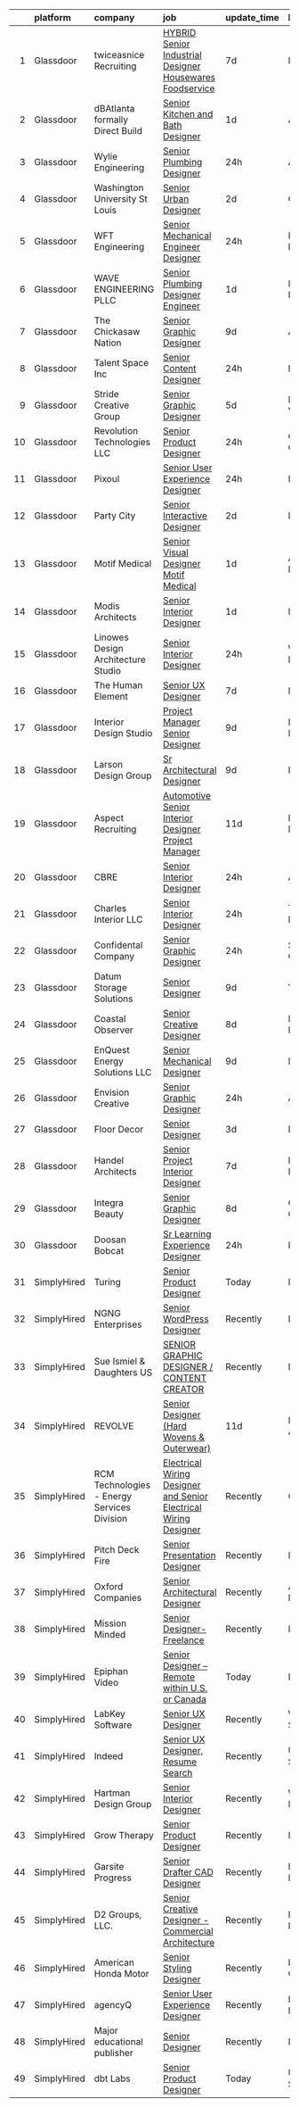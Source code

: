 

|    | platform    | company                                     | job                                                                                                                                                                                                                                                                                                                                                                                                                                                                                                                                                                                                                                                                                                                                                                                                                                                                                                                                                                         | update_time   | location             |
|---:|:------------|:--------------------------------------------|:----------------------------------------------------------------------------------------------------------------------------------------------------------------------------------------------------------------------------------------------------------------------------------------------------------------------------------------------------------------------------------------------------------------------------------------------------------------------------------------------------------------------------------------------------------------------------------------------------------------------------------------------------------------------------------------------------------------------------------------------------------------------------------------------------------------------------------------------------------------------------------------------------------------------------------------------------------------------------|:--------------|:---------------------|
|  1 | Glassdoor   | twiceasnice Recruiting                      | [ HYBRID  Senior Industrial Designer  Housewares  Foodservice ](https://www.glassdoor.com/partner/jobListing.htm?pos=115&ao=1110586&s=58&guid=000001812d7f3de288ecf0f85b313a49&src=GD_JOB_AD&t=SR&vt=w&ea=1&cs=1_bc89248e&cb=1654325722958&jobListingId=1007899064183&cpc=0C1A14C72F2C651E&jrtk=3-0-1g4mnufg4mfre801-1g4mnufghjort800-d1f503de2f2d12e5--6NYlbfkN0AIiLXtwtv0BDns9BiY4ItblantFozdL6jLmLxNvS8mvjuxisTwqC5eks88wx9aAbmYdlu1cu68FlKC-5xiW02EQca3jCkUAHKOpKdhoPn7HuIn5MjlU57k4MKLXkqlYBlTaCFrcEd8bJcmrPc_r6tYra1ImqnO3Ym15e1iCX6Mu_c_dEk2SVpothyiOUDc4WKYURzuC5OwdTuh0DaE4a7OYTtJpGMYly3fmyUqE0jp9Vm37PLqHx5N1jyUKrGwKRJ2PpVHseqwIZFBgKtrE5eOmz05-D39c64-Ihi5XxNzzesBIR5XJWHqJM41gpSO9qhVTNZNfLUV-QjIR5-bqpzFunRBddkHISQe7p-7qVH5qGIBGyYpqPBYyPICHaG_P6lW4EHRx2F82RMaFO-fBaw4OsJ4sKKvSlXWIY3XxGvhDrQ8eD_wntoMpl1u7TBItoeQGJBM6YTe633P1dSkhGcekin-d3DYrWWPgCiojXqjHuP8AjFcPXvcwKh3vWqYVsk_Wopqj0XCU7X2fP8X2UrYaVKtic6eRUXMo1lNDRhL3Ca-1sQ7FKSVyMUVLNUuME4%3D)      | 7d            | Houston, TX          |
|  2 | Glassdoor   | dBAtlanta  formally Direct Build            | [Senior Kitchen and Bath Designer](https://www.glassdoor.com/partner/jobListing.htm?pos=108&ao=1110586&s=58&guid=000001812d7f3de288ecf0f85b313a49&src=GD_JOB_AD&t=SR&vt=w&ea=1&cs=1_057a4dd1&cb=1654325722957&jobListingId=1007913849074&cpc=CFFDB0A28548AA97&jrtk=3-0-1g4mnufg4mfre801-1g4mnufghjort800-d439cdb71a18d08a--6NYlbfkN0DsBOlmEAMqZtav1V1WKZO3RUElpafjggtWvxyDQ3xFSh1wBRGmW-tFnAIj47SO7j-gSBGc4udVZp8ZmknICMpNbydQe_bs8BoepZHcVtphMgI2p5Qe_VWKLGsRl0P3pisv5ScoehK_qNvujJzhF8nHf8WF7KbvaBaEvf_wbYLeskei4zc1n40mxpul6WvYiM8JXFTKWwUv5svj5Fs7K2ILx8EfkSLEzz2Wa_5fUKBct-lTJ4Rhyz6cERgcNyHv0SKG3GZlMQwutAPKnrkqJjK-9DDd-SQq9_qLhW7JyYtvPmipFYkWuqbG1rTDwZ0QPzJOHCBLB3EFXCD8pXzt5jPu0GtUqlI6apWUE_onulMj6io9RdasILMy9nG9awQQo3KwI85EaYvVOpYw1lSo3ep7miU-pKm--9Q7m4oPogd0NXbe86X_xODPNZGMdwv19UoP_vkB8NsJEYOBDg6XgNMYXT0apyi02HBXFeU-Ve_OvceSQjhAnSFmcT-Kb7dYMosABPxkgDoqnA%3D%3D)                                                                                     | 1d            | Atlanta, GA          |
|  3 | Glassdoor   | Wylie Engineering                           | [Senior Plumbing Designer](https://www.glassdoor.com/partner/jobListing.htm?pos=114&ao=1110586&s=58&guid=000001812d7f3de288ecf0f85b313a49&src=GD_JOB_AD&t=SR&vt=w&ea=1&cs=1_7f9a2486&cb=1654325722958&jobListingId=1007916300934&cpc=C466624457DD16FC&jrtk=3-0-1g4mnufg4mfre801-1g4mnufghjort800-dbf6a2f6472e74b8--6NYlbfkN0Ak4zsPOC0MdLgWzu-w2kzqp_w219t5htrlrIRH4WT4JWDs9e4b0F0kQF3N9LShcSuoynX_qra2eBEGVWw1tBCyIEHWt4Rm2jYcyJlla0EDwW6HtJZaF9hKQ_LuNZAxkZYCMO9jwrdX2LxZX3ScuWqCwWIIqzeeZMByn9BvUh7bV5gQwfex0wYSeooWEjoa_EQDPug50IRBhifwSqWPwkKMiizGBT6b5jzmC-PdHoc0_T7YECmEQak-uBQPVaEwKy7Q6LxUIvjkosSxzHt8_gMhbdYlfWpXQqCa44jrHsLE6Cx7DiArrLtIeUYoMlUKualmwORAvNTfQoa1k5J6-APwWF_0M7zrkOzuyRRfqOG9tobhNjFfmZwpY8Lx2ZiN6g8PlOEtjLDxEWERtZjlgvj5cPd1Js1lBX2k91s-u6BSDDjPRoeNU6zQEKAEYUswo0NWrkmcSD8e7Oro_e5EpteNQ1lhgXEBqhztYP681oRd5M1hnPewS1DGWEc-rqihnEc%3D)                                                                                                           | 24h           | Austin, TX           |
|  4 | Glassdoor   | Washington University St  Louis             | [Senior Urban Designer](https://www.glassdoor.com/partner/jobListing.htm?pos=101&ao=1110586&s=58&guid=000001812d7f3de288ecf0f85b313a49&src=GD_JOB_AD&t=SR&vt=w&cs=1_f613a643&cb=1654325722955&jobListingId=1007909630250&cpc=ECE8D478CEA08183&jrtk=3-0-1g4mnufg4mfre801-1g4mnufghjort800-5709fb498e963fe0--6NYlbfkN0AY-v10n6tVcAMywMEH-_jupUI7Ik5-hW9vlIoiH0oHKRYNP-PlB3wTtITuPqgQrBqA_gVz2CURUewGNQjGFxMm82AvUgXe3_khkjs-sDGHFNuAyFxey3P1BNvgeqdW9GVScbjzBid38iWJR41YXf1FZMUQnJPf0e-HY8z3aYB6c3yDefKaLvFTgYz6CoKuYUPHicyffXcVi43XCPxE8qUBhmMM8u6H-UzM1qEKtos0A8lPJ4oTluIdHYV5Q-l3su84ylCfebzY9flcWHCfizasDmTk8sQ94iNyGNzGRsp8bg8Tc7cELBjiXe7_ckusXe0anPABIVsW5Odr4gEpvaVMOsEfveIRTLAq9JQQ9SoT8Ibo0Qaq_eYCUkK2h5A-dFn1N82_HbxjdBFfPpYW09gXvme1T36LHgLZcwrNMdPQgJXmEreWR_fpDtbfCgJjmao9ywL7do-XGCMbYcGK72UogiCNcs3H2s4OAaH1Rs5TdY8BNmR5nHGIexBMz07ltXWJXfT--2UW95P8xKqzGCTCepL2EUyOWEqkN50Vm_nyBxqzSwmrLco4FBD2MnQURaGnoLh28UNe8OZ_l2CGbRGv1ThIuXKZWpFusTDjCR2J8tDsTtbhVgI8) | 2d            | Clayton, MO          |
|  5 | Glassdoor   | WFT Engineering                             | [Senior Mechanical Engineer Designer](https://www.glassdoor.com/partner/jobListing.htm?pos=107&ao=1110586&s=58&guid=000001812d7f3de288ecf0f85b313a49&src=GD_JOB_AD&t=SR&vt=w&ea=1&cs=1_842cc277&cb=1654325722957&jobListingId=1007916165267&cpc=DE767B9BB8D1421E&jrtk=3-0-1g4mnufg4mfre801-1g4mnufghjort800-24d1d8e19ae3c2a4--6NYlbfkN0AOxInTq7yXcGYDSbr5n9sSLZgL8-K62nrw6044ag9G64jF24yBKknuIicdxsAw01Sr3ngTrgQSvVlrnBFQiz8A7J4dvFOwdcBdtCHvXkLnGoqpM1tANyIhOOZ8nbOx31d_G8XdJQ8HZM0blGTxTs7AAU15ZoUErq5F2skwpdcMWssTYgAXHDXL-LTOnIrGHWcDzH3Q6ZunvhH2zs07gze8BEH_pK9s2-ohp1GM9T8hXjTql6iHHvsF5wOC-wCC_QWFLL74AjAu1XD9jprPAUljkxCyycgTpaOHglIH1OLxtdtJKEF3NaoJsloGL-mIWU68lgFf2HHDdFT1LPKAxM5apB0oREMNWMf2jTrT1jjeqymqioVBEV17Z60WCNfiwX_yjxNRryUOXDYrG5K0MnJaMotGvLO4RzlPsaVlRoV0fPCsFwu6A12dEddviHPsOYEY70bXLqkAPHKwM9KjFskzA0ukBskXyyj-_wxlXMeyiz6w9dq9H8EH6okVqkg-NyD3yxi_NBxAgA%3D%3D)                                                                                  | 24h           | Baltimore, MD        |
|  6 | Glassdoor   | WAVE ENGINEERING  PLLC                      | [Senior Plumbing Designer Engineer](https://www.glassdoor.com/partner/jobListing.htm?pos=110&ao=1110586&s=58&guid=000001812d7f3de288ecf0f85b313a49&src=GD_JOB_AD&t=SR&vt=w&ea=1&cs=1_4c1c3138&cb=1654325722958&jobListingId=1007913341879&cpc=97D66DAC90C2B3D1&jrtk=3-0-1g4mnufg4mfre801-1g4mnufghjort800-bf77b2aaa4a0765f--6NYlbfkN0BQzH5qHxuE55Yafk6afDzpeXR75lg6zrmzEwofSJmFWEQh74gNI0-N1t6jaT3gTq2dpBT4RE24MJHCfSA7kRnjfzTz6DN7zQW-rSMtFtvEaWXOJBssd6dd17KDNXPnVTNk4MB-LnTUt2D8JH7TGgGnZ2U2qFs59WmObvkZGFKzO3WVTn1ec69tGNY-hwuWjOiyOQJ1z1qT3tF5r8_r6z_6BJ4M-7oYIjwC1b_sdi2QZvAIS6kcWORnx2KnZ_brfzASGGYkMYuBja5mvCwgaAMTP63ADfW8R592C1FCDtxfeCijU_lmhgN0ANiB0AeJ__zGgS5TUlovLk4IqSzwoxwlDQMU7n047RfnBoTg0zneElS8_yyUi8SmbwxAaXTDoHEbhYX6wewg291zeBf4TmjQEcpBhKoa4s33QPIqWEiVNqeenk4WgsnVni_TZvb1bFQG_Pr0-PbFHwO6H8kBl-jzFlUSEcsEW6FwlQyIdVN484AYLM61c_dEgO0-n91xFYrEL3F3V3KtgA%3D%3D)                                                                                    | 1d            | Huntersville, NC     |
|  7 | Glassdoor   | The Chickasaw Nation                        | [Senior Graphic Designer](https://www.glassdoor.com/partner/jobListing.htm?pos=102&ao=1110586&s=58&guid=000001812d7f3de288ecf0f85b313a49&src=GD_JOB_AD&t=SR&vt=w&ea=1&cs=1_173e8d36&cb=1654325722956&jobListingId=1007892246882&cpc=B671FC37434DEF1D&jrtk=3-0-1g4mnufg4mfre801-1g4mnufghjort800-3080755f99afbcf1--6NYlbfkN0CXxcpluWW3w69ZLoW3G1S01C7LBNccemlloFa6S-bz9CPHhhKRgONaGf3Gr0arDDSr4udhvJjujlfYCx5zxNmsxYnoGA49OJ0TbJWwtnERhlzz8oHsjATnjFTJsYJ1gqmP-lJ2lzG9mcOcoCSdyEc4Vt4y_ophW3bvTOKmSqr5kfMlBHpG5jhYMNV2l4QKFzzsuy0eq6EXoLLi93ZKI-jO97oHUG4aYXrM07RKW_9Dtuc6HwyYDogBhWdWd_6BIJsT0QsWeIGqX-a878QETgXgbIkkKPcbB1mbnoh8zvvFIJCiASkF8GWrmfUOTOsfzgJbwgWE-R3GOU8w8fjRl8bH4u5O9Ol0Aol31TTikM4QM7pr5kQ0ddjPEUvZIW922lwx-gWzFAJgwvtcWeKGW2A0dY9yBHaA5K2_vc9xQM72_k1NUIPzLgX_JTvoTsp3wpydckVGqu8eHKCyJt_snwiqTq1W7AFJzk0LQUnurFcYjnrYhNWNkWxvT5e8pBxoxcziidQFjwzKU4nze5hP946v)                                                                                          | 9d            | Ada, OK              |
|  8 | Glassdoor   | Talent Space  Inc                           | [Senior Content Designer](https://www.glassdoor.com/partner/jobListing.htm?pos=118&ao=1110586&s=58&guid=000001812d7f3de288ecf0f85b313a49&src=GD_JOB_AD&t=SR&vt=w&ea=1&cs=1_08a93283&cb=1654325722959&jobListingId=1007916612191&cpc=5C70DC7FEE0D01B1&jrtk=3-0-1g4mnufg4mfre801-1g4mnufghjort800-0bbe9112975bc964--6NYlbfkN0BOEstObOQD_ogjKDbW5-Rezlx5r_kqSXxr2dm5zbHa8jE5s8GAIyVi_x5P795qjOpL-UL20W9ZYGYkbldZiniUyhc5WrHCFYJ2c90Ky9OJViA036bbg_JjA4JrRre4mVLe1eRJqdYRIiEEfWjwSfqf3LD2_-vXc2ibyLROP5puRW3TmmKbxcciv0NLBt0Y4Ib7ssoEyNgdCGoFSmIR3ZqlJLgUVyG7H8_nR14RSiLz-bt1IrZendZzVLZ4GE3fErOcukAPcK8BzayL9JVfbXLF4EOScEzbu3EYOegqZKJEPEIbskzMCOc9A0Gq1GhEPKn5Jl16LUXu06Ml4cLABXvbyAJq3Q-D2JqrhFkV4frBThv4AzMRX-Mpdhl4ahdE6zW_CzJFrH3NB1IbxR3J7Yjrt8Hrw_RQ_r4slr_YwFfUOWEe_vysS2YCjvuj4mSj7Lgi9u0D_wz3wXWFHlze0nJnaJwd8erEp4BJHKPC6xZRc_U1RIbrrkGuu79n4nWjVRB2xSqnBrt_yA%3D%3D)                                                                                              | 24h           | Remote               |
|  9 | Glassdoor   | Stride Creative Group                       | [Senior Graphic Designer](https://www.glassdoor.com/partner/jobListing.htm?pos=109&ao=1110586&s=58&guid=000001812d7f3de288ecf0f85b313a49&src=GD_JOB_AD&t=SR&vt=w&ea=1&cs=1_03398ed1&cb=1654325722957&jobListingId=1007900844411&cpc=D1CBE86395A4E5A8&jrtk=3-0-1g4mnufg4mfre801-1g4mnufghjort800-8647572f74883216--6NYlbfkN0Cp_WSJKd_Pz82imZmURPbhd3kYBsiZi4lpMLOH6vOlLErgHEpgfNVHQec8l15cTZIapcY_hwIUZ9BAzEw1tzVC7VhOYXIT9QSRzpxX6ECy7SdFCgDWQ0K4EoFbG6uoMmW0VNlU1wT-IwXKYeYthiWvzxGmfqxTG07jVnF3tzgCTkn4Yauer36usXseUhl0Y5bZLdkkDWLK897CLyd5yI-02DYkOBgcbcnbgaxEt9JoNcEAB_OrCXK55NEIgjWY7Yhjp20DN5VDl6kjWs9e8Qsyqq0cmP1SJ8sJemzj3EIDMGKrfl2jqCLcO0K-9U6Ba1Vb6X-w60p05TwK-DBNeL7er-qwHSSRqy9LBJ-ukYOWNS1fhyj1EZtJGMzaPEJAo0AR0ClzSo3CSSe2XFypD-XzPw7ezDc06dgh4B00iynoUooqcONoVC7B_2YMb4muMiqQA2gL1rfcAINHyHnB4eXqTWAU6YJDnVgiCGaJz4vJWXqtgx40fDqbQbDnUHg-8XDU-1wC_6UMyQ%3D%3D)                                                                                              | 5d            | Burlington, VT       |
| 10 | Glassdoor   | Revolution Technologies  LLC                | [Senior Product Designer](https://www.glassdoor.com/partner/jobListing.htm?pos=112&ao=1110586&s=58&guid=000001812d7f3de288ecf0f85b313a49&src=GD_JOB_AD&t=SR&vt=w&ea=1&cs=1_b4ad8cfa&cb=1654325722958&jobListingId=1007916855309&cpc=459542F86C2FA7A2&jrtk=3-0-1g4mnufg4mfre801-1g4mnufghjort800-72efd09c0008c18c--6NYlbfkN0C9s4D34T-t5Q_QrI0J88zVoRG4vEg0yQeuXb71JYkH4Wi81vjmB7CK7C8HvaZeBGTDu6UNFy2_QVU9aAWOiG1ByOU9y_dHZdgiKSkwE0JXzWraowoiil25AdSXtLEY5tv-d9wMOyUtWSVoyWZKzAmzVdYYFf_-mFMlj0jsS29s8B5Mkl3d6uirxmM57xksOI9ta1trADARXl7FovC01pI9eCLJgWQpQYYzfGHtseLesgcrtYb-Yyt4315ii31ZYY1shj6Aj1SePQSR3lJkTOHlpTEYeCrWIdd8Aq71ubL8YqVqGkfKkdhp5C7YciIgbBkwqBqOMsohOyt3RRe8w37y2I4R2lroDEZIWNaE2zkj-GXAs1qJxCLt3k4N-DpwLxm3ZFtZ1TCnrxrZnOwhcNSzOoa65-5mS5JxRfzE9D-k-jAB-Piz8rdX2CiuG2HRx8t4_2j9CLZdJuinco7S9IX1qZ3xdXgW3wrfsuII0_rq9zDMwxC9NZxbqPu2j2MYkAKIRrb4zXzEzA%3D%3D)                                                                                              | 24h           | Creve Coeur, MO      |
| 11 | Glassdoor   | Pixoul                                      | [Senior User Experience Designer](https://www.glassdoor.com/partner/jobListing.htm?pos=122&ao=1110586&s=58&guid=000001812d7f3de288ecf0f85b313a49&src=GD_JOB_AD&t=SR&vt=w&ea=1&cs=1_ece9a232&cb=1654325722959&jobListingId=1007916613858&cpc=F583A5AE0DDDFE3A&jrtk=3-0-1g4mnufg4mfre801-1g4mnufghjort800-f9e6c36db6c18fa4--6NYlbfkN0DkuNNc9jtp8Paa5ic1vcdzrE97PDvQxS5P2e8AiHduyeY-Bjef1quw5x-u8TrJADSRTlrF43X3tRGUfZfixxZuJhbH6sy5XJaB0RzJNGjXdYkwgYrOm-PDYratyS3Sts2nghLR9CbAIZFNsABtIh3vBJP-0pq_XNCcvg4USCQyXbQvD7kflEeGYOFkS1uZmAEcw7kZd5q21TblRi8QhqhY3z7P7KzSI8CFONW_fOUv7hdcm1B5wRjny5bKQQTU65f5Bn5KAwZWz4wP-TXQ9dFFdHxEZKZLGD6ZRCNuuaUYFRUfLij1s01HJp_TApGe_7IQbyMt0-M0x0k7nT5fFujhzM0VuH_yMoAoV1j2lxwuCe6txzwAEXNM9EAUKgUEA-im-MKOiBhHBlpUtUxvCgOgS0HGNeXu_I1qAlNxFqlVrUdSMW44Jrg6DB2TaWIgh47tuLcgClD_O6mOug2hOjF5weT9pb5FP2YUsXAWw9_Bk6A6K9BBSpghLvuSqWDGSQnXEOlljljU4A%3D%3D)                                                                                      | 24h           | Remote               |
| 12 | Glassdoor   | Party City                                  | [Senior Interactive Designer](https://www.glassdoor.com/partner/jobListing.htm?pos=125&ao=1110586&s=58&guid=000001812d7f3de288ecf0f85b313a49&src=GD_JOB_AD&t=SR&vt=w&ea=1&cs=1_63cf1fe0&cb=1654325722960&jobListingId=1007909529271&cpc=217C45A42544DB93&jrtk=3-0-1g4mnufg4mfre801-1g4mnufghjort800-8769dfc360d25208--6NYlbfkN0ALyhAUN4-rMnQis_n0DgkUvmAya-wWUdlU29uRgGT9KIzKCXIeS5itAw0GIAujaTy37iTorclyPI3vPqg1iZ9IXdL5ELBGGCW2AVh8eBw2QmaRPyAXe8ZiSbFo-Gs4IXN-8xSQhkPzltXA4JI3kcRoOU8Zbra8vcPgPYSRCbcID6KdafD0JdlSP0szyyZkvaSXTFj66meCjyKIoVbwN5oj7MsSYasODe4iM41l7tj8_IzmtzbxhoI_lbMtaMV4TRs2FEmHfojkgq_DTaPhsE-Mj1UwdNQZ4Y-2CLoaBQ74WmGA9s3BT0bfE037LoioE_u5b5eDpCSJaq89ee0fnD2OoEO9G-cGsmGqYXVkIv_Hl3kqgdEOviNmc5QrHerhokc9WwGyUb84dBPMQ9FQUjT2-VhggbsOab4w5XWPX9F0yyri5gk_K7x0jAYdzDMBoHtGQ9C_WVJ9iW69TBtFhkOJTV1wW4idL1EolAgvliRYtcouTpkN1G_ZiV-ArtPdDoF7uT69Ie9qnQ%3D%3D)                                                                                          | 2d            | Remote               |
| 13 | Glassdoor   | Motif Medical                               | [Senior Visual Designer   Motif Medical](https://www.glassdoor.com/partner/jobListing.htm?pos=130&ao=1110586&s=58&guid=000001812d7f3de288ecf0f85b313a49&src=GD_JOB_AD&t=SR&vt=w&ea=1&cs=1_c955f004&cb=1654325722960&jobListingId=1007913880227&cpc=8AC01DCC8FF2DC38&jrtk=3-0-1g4mnufg4mfre801-1g4mnufghjort800-59144bfb42a1ffd4--6NYlbfkN0BZhyM__g-MJpR_k2NRwi4kLvT2eM2Ld3-Ltk3-h7qf5HdkFETVgTrfvWgcggUxq8DCFHAm5tBn5Dxcl6e3t7y3Qtqg_6tH6umGNA_J0BTz911dRN7Tpc-cenVnASCl2Q5R59ek0UCie1dTPy9KYmbtZa_hQFIy8wfu_dOXnAK-Pa_zZsrfVzvKY57K-xpwhwY_GwT3z3dD88joFd2zT-bbAm3bT1FecxA5gLIVURylH5rO4Ruj18ZDMkCwPLt71gVKIS7u_6-jJ-XRjrDEHS3DFuaQqAWscosGYp7uIUFG5c8IM_v90Tpwv1LJTKTKLreyyo4ks7RYWLmpr90I6q4c6e2P-QBq75Ir0uz3V329WQlJZzfDURKg5andQH9RJuh5NNx9v9Vru3XyGnNemoaDgt2aGsAXY43dYzFAkxp8lLvGpsUGXaL74qoJFQFbnvWOIqNS88o0Y2tv9JxcELUjg8aZmuq-osakd4iVfAH6RlYd9mLVVq9EDSOYvmk-qTc0a6VDZvjvlU7WpufgyOQmzrRKU_Hkeno%3D)                                                             | 1d            | Asheville, NC        |
| 14 | Glassdoor   | Modis Architects                            | [Senior Interior Designer](https://www.glassdoor.com/partner/jobListing.htm?pos=129&ao=1110586&s=58&guid=000001812d7f3de288ecf0f85b313a49&src=GD_JOB_AD&t=SR&vt=w&ea=1&cs=1_518b9dc4&cb=1654325722960&jobListingId=1007914411090&cpc=F2E91DB1AE7076E1&jrtk=3-0-1g4mnufg4mfre801-1g4mnufghjort800-0c4fb460432fd2e3--6NYlbfkN0AyDUC3NrDQ8Kz_P_otOO6MXUGaOBvSb_oz0EYQJrfeAxplZRY-A1reJ2uWBBJspz99hiLe7B0DwEjPSkej9z2gQe_TU_6saduDLkjPHQN_42bMLZF9BnEjcwSFdFcRgzQEcm8nAhv0u5J-y40blJI5zc2hZ6wPWZFultQHoESmByk7hYe75OhKX1BfuDgUZI4fPWRqkS6_4bPO5Nn44Vcl1ymZjOTlKESuZwlOQtTkKMFnpZeJJ6XTK4F0Rtw0aAnGFko5Ge7bptlXlGKxe-DmPSHgObq2xgXVKI3Ggy20qqtLZ_ONi5xx1STHzjRbyz3ONcH6LA3sRypU4bnmZsdcCuOnJhCRPlSBPQuiULt_kBcgsvhq0SC5FgaUmQt7i0HD4vgy57J-3o8qfEp-hgHmpCDHlKbjOC1I3Aypz-6BaltFxF6GX2NGxqhYOhzfv_x-Kmp9dvhynA1OV3a2q26L8aECLh2NeuiOnpQaVFRA_TP4YaJF--hlfUlREneKZeqa81Q0NEz4ew%3D%3D)                                                                                             | 1d            | Miami, FL            |
| 15 | Glassdoor   | Linowes Design   Architecture Studio        | [Senior Interior Designer](https://www.glassdoor.com/partner/jobListing.htm?pos=113&ao=1110586&s=58&guid=000001812d7f3de288ecf0f85b313a49&src=GD_JOB_AD&t=SR&vt=w&ea=1&cs=1_05e81cd1&cb=1654325722958&jobListingId=1007916363516&cpc=64DC0C913FDBAADD&jrtk=3-0-1g4mnufg4mfre801-1g4mnufghjort800-22b1b156a20e5de1--6NYlbfkN0BKgzQyzTF1Q9mOsR1amaS-juVGLjHt5Cdom-gEF9y-xeJJUKVdh3iJt_nuEJmwFCjShwQ7XBBp810heUWxwGV3Vo5da7NdPfQi7rRuE5LWPm92OLktZWAoyz3C0AWJsIXgyJsPnpkCl7FqxKBHb4dIqeK06Qsx3X27FY34GJYv0ds18h8UX1oSXVNlkDDY5hLeF81mYGGUygTZ-dyl1KDucPezVX1ulEOvw8WeKfGS69w-lWp89DDdwje1ONhR0y1xOLCxwdAe55PCqPHAHiur5elguM5PuIYN6nXdI7cH27dOxSDd6E7lWPnFUuPKuUsh5RNir9b3pjTRAJ9wgzxk53YM8FIzkd7fZ2gA6n3YG6pdnL6rQaNMCHRbgDwJ1jH8bMtBQ7xwRgeCTo_giCu8yKc04mwcj8ysK0F-RqigzBsn5uT9fJBhKuq2D50yjTUy27u70T1TboLA32rk3aFekBd29Aq1sbxkgAaIKrCgCpOdRSyVZg8bdyS7mCUSJgHogP1xG7egyA%3D%3D)                                                                                             | 24h           | Washington, DC       |
| 16 | Glassdoor   | The Human Element                           | [Senior UX Designer](https://www.glassdoor.com/partner/jobListing.htm?pos=116&ao=1110586&s=58&guid=000001812d7f3de288ecf0f85b313a49&src=GD_JOB_AD&t=SR&vt=w&ea=1&cs=1_ca1f3523&cb=1654325722958&jobListingId=1007897470164&cpc=6A461AFE751253A5&jrtk=3-0-1g4mnufg4mfre801-1g4mnufghjort800-d5a7ad6d1badbf94--6NYlbfkN0B-4aMNbqqxVIdaYOTyxSUcM8h1RPqdtK05xNJaaPAcfzUs6sULcK4jby8Rm71bT-7vZHucACQb1wRe0Dt6-jA0ukt_bigs1yp8OBpGxpjSu-pf8Kw2wZAWXVsgFqHg4J9zmkzeMFXBITXybFyJWN6-S8ueXC_gUr_XfwDu90xfk8SCZ1CJ0YhWbi25EwgHR41-y_8TD9Zp4sTPPoU2IT-csIghbbTju7L-_OE8wjwlwR4JfFWCM9aMgub57V4v8GOYB5SMYAj4ffJJF9JtG9lqHNbMRgQEGYJJKplOmlMSjdabxXaJDziAqzZsUlHpWcp_NivPo4ZBYUVQ65Xl7X_Ra2qF-0cJIiy7dQF6hCSVPqUiJPT8TRJnMiMgNhLck5DxKJehoGf2pBbPl3rAeAwhVHbD6-ZkG1-pV3EDiDKbcmetlUE0fayYv0EhRio86XLFjYh7AtN9-ARXqbjICD363B1TE1Yh__qNwy6o6HYIA603TQ945BUSIce7Z7mEOaA%3D)                                                                                                                 | 7d            | Remote               |
| 17 | Glassdoor   | Interior Design Studio                      | [Project Manager   Senior Designer](https://www.glassdoor.com/partner/jobListing.htm?pos=106&ao=1110586&s=58&guid=000001812d7f3de288ecf0f85b313a49&src=GD_JOB_AD&t=SR&vt=w&ea=1&cs=1_c0f3b0c0&cb=1654325722957&jobListingId=1007892218502&cpc=7B442AD132EF99BA&jrtk=3-0-1g4mnufg4mfre801-1g4mnufghjort800-0794aeec827f7596--6NYlbfkN0AuAjYKnBHsdkcMxrD7ZJITXxV72vImVt5xOyKRJQecNAe9lQrsZPplJrD3FgtGMhRIWlKfp7OzhHRgk4RHgPasCAwx-Ykk3botOfHR7agOlISBaHTMOi2GL2IEkcwC7lqywXTwhXFBJ_f_yqEZXJXi9owyAPX9-ufM9MrhLTDQM0_EWaK44gHrxhbQxlBDBNPYVNnIWXrJ9ZvQzBzx-F4jLyqyh9nWO_jxjLT-BozlL12Bl6e7WrqP9qTi6AP2xcwUtbAgOshBS-Ec_sR_jnOIORCq8xcQ80kjwmEwdbHEJlDWjMaors6ShZl8UBGh8e3fmz7MLyDU8m1B9yjnOJAyZPHiZZb3XDdMQGl16Pndc2Ai9qAtP2WVNPVxTDTKhynKILp1uIFDvvvnZyJTO0gRLvMVuWjKTDe-9bCNf7Y3EBdxIVHGH7qK2m_1cxhrqbG59DUNXHkCvJBjRpym7YhdqGEwQ6_ml_JiKC5BcDKVghqWdDtvANCkL_V68pAGerOb42B_jdwIAP0ll54LkSVg)                                                                                | 9d            | New York, NY         |
| 18 | Glassdoor   | Larson Design Group                         | [Sr  Architectural Designer](https://www.glassdoor.com/partner/jobListing.htm?pos=126&ao=1110586&s=58&guid=000001812d7f3de288ecf0f85b313a49&src=GD_JOB_AD&t=SR&vt=w&ea=1&cs=1_524433c0&cb=1654325722959&jobListingId=1007892778952&cpc=ABD31432EBADCA3A&jrtk=3-0-1g4mnufg4mfre801-1g4mnufghjort800-b9cb0c814e117cc9--6NYlbfkN0BctA8jT9Ho8FRfiU2d5zHGiG1TQnMfZU5gkPuQGUb4Gh_FgH7lyjz5iVsQguLeASDp_j8jJU47A3PEb0YsoCiw4MgaPkSdni8oDOn0J1z3-t-Wd5RgbKs4GfCp6PozctmB2zT_Z_qPS08-rKRseAbuLhdmcy6mXuVsuXjAkSpLXD_2kfKEqobY-sFaJvPmnOIDQyJKjONB7VV-bm2VukxonM1Bf4eaZSqqjJ17mmfNawov9aj7bCmH8hepp5YFkudQubimnsFE0f-yfdZDpOI_wROToKW8fnb7qBD5UZ__pPmAg10tspQsEycT0JSg8d2A-CwrH9JUdtPPday1pRTNKFu3vuHCaTa0H6CQp-xIDTr5zNAkXWM78Fu9CKL6wuaFC_vvsC0keti9OKHeInc9VzqmHblszM-U8pwdDNxGtIHBrIoKjC5UKoEtLkO1r9JowSUFOqw1TBORT23BlD_jDK8fZJwG4SSNLaJAABSMqp9WhLqM86aX0ivWNcu9iUNVcqJquPClUw%3D%3D)                                                                                           | 9d            | Remote               |
| 19 | Glassdoor   | Aspect Recruiting                           | [Automotive Senior Interior Designer Project Manager](https://www.glassdoor.com/partner/jobListing.htm?pos=117&ao=1110586&s=58&guid=000001812d7f3de288ecf0f85b313a49&src=GD_JOB_AD&t=SR&vt=w&ea=1&cs=1_25a05ae9&cb=1654325722958&jobListingId=1007886912482&cpc=D297ED79D8873EB5&jrtk=3-0-1g4mnufg4mfre801-1g4mnufghjort800-fcb2aa82f9c323de--6NYlbfkN0CLc3vc-O1U6CsMzUy1J0-BEjAeYkfjAbf9Bm2wa_0q2OP1gSciwbH8WpPl7-my-Naoz4kKrWqSdsvn1Jrv7iDeve0TBp0qOcH068wWFS4CyaRCKiuNR8eq8PkjS4dI307Rz1NGgh00Xj_TPwRYJTAS6VgzPnuVzhkKHg2tnVo3ZPGBfw4euodmI8FQhD0IOGBzhjN5n2nTQh7ZvuH3Rilg4OusojL6O18qx72jD8DdcyVspvuVxKoHhUpuiZQn7kEFxD_J9QOC83YWw-Vdfpk4WyCAjpb3rBRlMFXXELYV3dlAfUmxc3UHABCOBiWPhKJeW-RavXoA7gNERVgXTMU-rLpcs5oNgaVpJBJblAeoTAFBfvvHCK_lOPSZmvHv7i5FiZJR49i6F73ueUAxJEZ79qXZxXpwdDUB9BZ-wA-Y8B4ryZ22oHnpKgamj9HejyLfzjl-AO-l7JTX8VuxnPiRd-LfbPmgK8CIFHU_UCvOzDRjj-30KBNxb1CV0G0IrtRQZ2zrFkBgaaWaXm3JBsV_JLMnzNzQm4RjXyTF6HT9TtjGS7GMxiWY)                              | 11d           | Farmington Hills, MI |
| 20 | Glassdoor   | CBRE                                        | [Senior Interior Designer](https://www.glassdoor.com/partner/jobListing.htm?pos=111&ao=1110586&s=58&guid=000001812d7f3de288ecf0f85b313a49&src=GD_JOB_AD&t=SR&vt=w&cs=1_e7219a78&cb=1654325722957&jobListingId=1007916424396&cpc=4A43B94DDEA77FFA&jrtk=3-0-1g4mnufg4mfre801-1g4mnufghjort800-df5545f03268d5ba--6NYlbfkN0DIfMLMH5eMFB6047IPcht0g7S-IdG15S1-7iIlPnvpazMqI57TbRLHYiq67D4XJfX3wgfGaOxVSph2wGyuuE3pTBHns5vht-WQrAA1JOvVVlHevTW9-tYYZkZ5vH4T-T_kmrTujyhm490Krs1q-bLcZgIzs0KMRNH-EXiBKdseeuQ9MCu6vjxcNpFR6ixjViqHbekVJ5S5c9g4PebtQofMFKq75TzgIr5xXvSmtqXBn59zI9fIIKE70-5Le2_Jiow-CltS6DVCW-vQJ82frnZqZv4n7sJ-prvtSQVBHB_m0PDjLSKYiDa8TzRAn1U8ep6QiSL1AYl7cvRtEe-U9aW5Gu_qApWAHoU1uV06fYG9jS4YsFADPcJ44tiXpCbXzp3xCApVTEiXPl6EWDXg-Fqn_6SaX-VaYOxAEG9xIuPNMcosQ_F44flDP6UpeztZgHvHpCD5YhLLWK7eKTJAnKnsx5X2rL6rGsB_4w-LL1SUGPFlLLj1jomkd6tXZ9hkrQcMnwrG66nzn23bTGaRnAWOjgZvcsKUMd_xR35VMQV1inyIGv0YAob1L1DCQO0Qxgk%3D)                                                | 24h           | Atlanta, GA          |
| 21 | Glassdoor   | Charles Interior LLC                        | [Senior Interior Designer](https://www.glassdoor.com/partner/jobListing.htm?pos=120&ao=1110586&s=58&guid=000001812d7f3de288ecf0f85b313a49&src=GD_JOB_AD&t=SR&vt=w&ea=1&cs=1_4d14306a&cb=1654325722959&jobListingId=1007917120215&cpc=BA15C3E50D27FFE8&jrtk=3-0-1g4mnufg4mfre801-1g4mnufghjort800-1c6da2add9a5c922--6NYlbfkN0DdTEzrfLMD7bRjsCza2yGlJxyu0VtoM3FbGKHmrUBTbjsVMYjnGFl7zZKSjYf3_X7w0PQwGdbdWhSyXMloALGwLZb5HLBloxdhqGAQHD9SL6uubIyHhZiKaUZDFsaMUszDfz5Rup6dz3d0s5Z9pZDZoKSkQ_XRLBwvL8myb4dOWWwNJymvVDJuHSV7cXDYLJeuzi78oOB77-TO1aByl_ZB8tf7tbfA0703wqGJZCkMR5FJWaG5Xie5olc9R8hcAy5aWczY8cDpKL-wegLFRi1lB19P53MWP5D_y2ObSC8hZoc9-xf0rGPtKJrLbitYRS9hEPS0S84tEzEAfRdNh4IgzjwaYuPshPtN16QqPYsoYgEiIfh5E7MP2uDLkAU1b1WERjfUf7NBmj3AQik1057BrjnZ7jqoU4evV9-D9n__2AhUMAGqw27T3mqgBEl_zsLqFpe6u9uP_UcmGhu0R0MICKfTI0u6VA7czNbf0O3SlZ5nI-RkM4gRNSAjo4cFnHZDx-U9vi9NSw%3D%3D)                                                                                             | 24h           | Teaneck, NJ          |
| 22 | Glassdoor   | Confidental Company                         | [Senior Graphic Designer](https://www.glassdoor.com/partner/jobListing.htm?pos=119&ao=1110586&s=58&guid=000001812d7f3de288ecf0f85b313a49&src=GD_JOB_AD&t=SR&vt=w&ea=1&cs=1_0bcc8f9d&cb=1654325722959&jobListingId=1007916283115&cpc=5B877AD962FD223B&jrtk=3-0-1g4mnufg4mfre801-1g4mnufghjort800-30353a08b8d13039--6NYlbfkN0DdLn5tXN_RiyJSiFodarGZFJKa8s6F6AK0THPBWp05MWGACVIr9k5ZhZeqA0v3XLuiOGgNuIMZcjLUzzeczhsYoUuvQodJSw88ILTvlVrwbOuG2zazNBoynVcrohAohckax2-qdbNYmnafCkjMAzTt24sbjj2rZ6jwQZqQxOfJrX1-aHlm9ONzt4lf_zU1UNcCMeGdX5I_OKeYtD0wPxm-UZpllqP4Ojw2pWia6gbaqG_w94OE_o2Tc9m_TiZZtQhqOR5QOH0eLBKwJSkMXP0XDAHnZeqMYdgZMr6eCSFmmMVn9iCxVS23H3HkMp39fE4Sihg5SgQwjXOLplRWEC9NVyCPZkthE66yoRT2bvkqM3hfQf2lkl6bVEF7cf-MIiTTYmMPuO-xVzfV18dLRvQ4ABJkvO_qFVG5iCGUEOB7kEwgXLBn5nDZTw0jZfJP3I-tptPNmVqNTK_UEUPo_2INm0tjV0VVf3CEvM8NhGENyAvVmiBLfJTROMF6d7uBsTb7FvbYEy1oTg%3D%3D)                                                                                              | 24h           | Santa Clarita, CA    |
| 23 | Glassdoor   | Datum Storage Solutions                     | [Senior Designer](https://www.glassdoor.com/partner/jobListing.htm?pos=103&ao=1110586&s=58&guid=000001812d7f3de288ecf0f85b313a49&src=GD_JOB_AD&t=SR&vt=w&ea=1&cs=1_68706084&cb=1654325722956&jobListingId=1007892245039&cpc=AFF493A44560E781&jrtk=3-0-1g4mnufg4mfre801-1g4mnufghjort800-eb4344c8eeb1fae6--6NYlbfkN0DN2evenjXzt0V_8N2HuJvis6XaY8iiaIelrwDHEcAi5koYPpIs-Lbck7uX6O4Q1HogvBDGpEX_3LA-8Nu_cvjAcu7lUVB0qz0sF_F1KjbEkCJ9wyGC2LvblVozs-Os1InqelvBW-FXYE1gbRCDND27qMZMnMPkr8Qe65mnczwTLmjwmm0ikAl7bkVI59pxso_5vTrIFdotKV35LHp_PpAgbkrrflWyGZ3eSfdF9sdqJYbnXuImVYOtf2_vZU1u3KhA4cgLydvEmc8wfiCtaXZoxwcJjwJKzMrhTyxD2DBaO-gLlackJCvll9Zdjrfkj5a4GF93PJrCgR-o3NFAXFu9j6dquU5ohA4l3peqG2CPERuyz7HOkV0JxzrllbEG69eGtTlYrD-L2FvBq01JRPA8Frenci0r3ruGZ7GGbL9unECIs135jGRS6CzYJwSg8jdYL-vZ1CvzZD2w37-OlKw_ozdqM2qovm100bi2V7JQVh5_LlWa-I7QcunZU-Hcf60%3D)                                                                                                                    | 9d            | York, PA             |
| 24 | Glassdoor   | Coastal Observer                            | [Senior Creative Designer](https://www.glassdoor.com/partner/jobListing.htm?pos=105&ao=1110586&s=58&guid=000001812d7f3de288ecf0f85b313a49&src=GD_JOB_AD&t=SR&vt=w&ea=1&cs=1_20d99516&cb=1654325722956&jobListingId=1007894886395&cpc=158E90BD3D0C2A81&jrtk=3-0-1g4mnufg4mfre801-1g4mnufghjort800-81c577a36be9a14e--6NYlbfkN0Bi-g4OEguhQEx4pjzkmulzkFDPdVMQm6g82nLRMcVRUHK_7i5h4gxF4dhPK62xluawIfOdg1KdOMuFCfWMofJVAosRn_5YpIx5EgfxUSTA6tECtGWN4wH6oytwIlBlsPIBGAwmtj8G4KP9anKCFD3KXKsiPoELlGF_YpofW6-XuxjO7ONgXag68KIQkq-swTV8IUwAxKJCz-kYZiqzEqvSTls58jfrDYh7kOzj8xo1o8EQPvvHts7vu6ZCMze1_0XijK4JfhfJYGxcOiNSGv29wIunbTQ0S7ewSD3UWox7i87ibaylyjT4FtaPLorJkw6XYn48pNg71JrxKEVAdgBbTRXqUydJyZOUChFgjFH43w6vN1u82_97RF0-vIRXJ0L7p-Bu2ZUh_aopPB9QvDhOt-rWAJAe4OHOQ5cfgn8zht5K93Ani-ETP0FF2DNJCF4fE-68PxY-FitpIyE78t0JIjDcr6oSzN1CWRfpSd8yvNYDfJL6efaGa1wEDrKPytrGdeRklQcKsA%3D%3D)                                                                                             | 8d            | Pawleys Island, SC   |
| 25 | Glassdoor   | EnQuest Energy Solutions LLC                | [Senior Mechanical Designer](https://www.glassdoor.com/partner/jobListing.htm?pos=127&ao=1110586&s=58&guid=000001812d7f3de288ecf0f85b313a49&src=GD_JOB_AD&t=SR&vt=w&ea=1&cs=1_b4a3d7b7&cb=1654325722960&jobListingId=1007892906930&cpc=71D4EE06E32D485A&jrtk=3-0-1g4mnufg4mfre801-1g4mnufghjort800-3b29fa4fa47f9aed--6NYlbfkN0BHRzSRdaYJS2AwKohB7GUTi26mb1K9oUqkvKSMHhTNGPLXAAQ03JbFDP-XLB5d-osooSAL7KD5wTlb7PKVqTjYgJ8KOdEbc9C5tk8TjlqKTTLLKWy33uRPIuWZMM7fSmE07oQ7nVTWi0us_fM5ojz9uZsUcL2FsipS8tOCi0ihCuVUCKOIxXhEoP-M4LhHEQ2lqLKdJ2bD1oFYrs_WnXJeVyPu5eM8imfiiwkTICx7IGRjRIMfrXNmFvtZHng8K3hrlO3TCwvQKBSFbSQB38hknsY40vllZ3aXYyy51PcY9nMOByZiGPN_y_3ktiF4uJwYv98cPBQ9PRQMrydNE6Gf5wOSaVk4WiF1bVrTjKnmiPnwZA1E4tOwicLEOyH_2WClzp1G5KHTUoeXU0Ll2TX7omyoSFbjIsTYM_H5ngfMi0me43M0gpIC45drnjup4_0pwvewwiYCNWngEm2xALTnWzuJElPleUV-Zp05oYf74okT9KHJsvQaUIFO9L_MEfSWICDI-c3Tsw%3D%3D)                                                                                           | 9d            | Houston, TX          |
| 26 | Glassdoor   | Envision Creative                           | [Senior Graphic Designer](https://www.glassdoor.com/partner/jobListing.htm?pos=124&ao=1110586&s=58&guid=000001812d7f3de288ecf0f85b313a49&src=GD_JOB_AD&t=SR&vt=w&ea=1&cs=1_5f1db790&cb=1654325722959&jobListingId=1007916389518&cpc=FD0C804CFA90C8E1&jrtk=3-0-1g4mnufg4mfre801-1g4mnufghjort800-17da79782afb7a32--6NYlbfkN0AONdcAzbAvrtbP0IdN-rPgfI4vBVKh6KBOxqjheawOuzZP-VTiXuHAVwqYMOflijKvpHptRHPknfP-VolTeolTF573wb68MYhMUHGoj6MPcDpZiCSzQRtQeacADb-fKdsohtWKiTJcVbsZnJ9oDOOZN9Oje9_toK_PM7ZLFd_h0KxdqyDzz2w41eMMJIw5vmAGZgzSA27w3n7qAYmGN7xNaX1IV4i_mhxGt_EqAQ4knGgy6W81a8Gbc65jCqzg82F1cbtDliLaNmc5_lvUhLGXs1dvSsyK4TGlzqtm2qU90Y3BG_rFxuuT9H2diRIh8zxfOmNpEvosX78rcIdkXzIgPYHpb5rIjIcWyuN24Zczf8erWkfAXXzcn5MwvevIVpma-oTExzShiXSFZx3So8I0H5w9_6Hvw___ZEWDW5mNkTCTu-2-Gdgdn3d0hNuqQz43yxzqfxDR-jl9buBJckH33bPCmnktqwTTsjELSbQX2Qp99nUfpHWYcuS9botm4iPZNUvj4nSRAg%3D%3D)                                                                                              | 24h           | Austin, TX           |
| 27 | Glassdoor   | Floor   Decor                               | [Senior Designer](https://www.glassdoor.com/partner/jobListing.htm?pos=123&ao=1110586&s=58&guid=000001812d7f3de288ecf0f85b313a49&src=GD_JOB_AD&t=SR&vt=w&cs=1_c433f639&cb=1654325722959&jobListingId=1007905746598&cpc=01657B10174A43CF&jrtk=3-0-1g4mnufg4mfre801-1g4mnufghjort800-d09f051ba92cb8cd--6NYlbfkN0CBbrXaEtsGLlTSL3-LPSWFQyIKmlQQD2OIU40crYCr6AfA2pbi3P2M5UHUVeGM_b0Y-WjKfXirElKGgGvmZNvs12quRMnrXkdf2jYjeW3d2McVKOdEivIg2iIWe3pVK2m1e85FviMF8nzIvVFW8dbIlCzWq5ypxrFrqBQSd8Ak_Kt7U2GCfFG915Rs-lWw1iaLtlMco7fA_kLWZmyPB-IVhILd0QwUZEVY4chiZimm1Cl2GgwTx-hCUNsUteuk2HJHu28L_qI4boAoczHiBwzazZht4Pg5rrhxuhsC9nso0q3tGhhFGoAj36GccuGHXbkaCzGRYZy7YcQ1owepBcXNUljpX_uZeRpAPX6Jd9hw403IfKHRKwX0mPF8GqSWBeTi2NlhOYSUAV9fGRoH1n4Xo-I4upLsTSWC2mr7vh8kXgAxQf3JOPAtFM7t2g_3OeMtjb5kDlOmlVyqjSq2haJXcIL8LBGGOQpUpM8ZCL2ocr_BaU_AgBIKddJgWouuDCP3O8VJXkyM5mSvYEQoHZthrUn8aKCQofZl5wSHEXeyCHA2OjVLdbcPT0PTkU3frZ9YfysfggERGv8BX47uwsQ_Oj7wvlBlwoPodwt_5zXkmA%3D%3D)           | 3d            | Reno, NV             |
| 28 | Glassdoor   | Handel Architects                           | [Senior Project Interior Designer](https://www.glassdoor.com/partner/jobListing.htm?pos=104&ao=1110586&s=58&guid=000001812d7f3de288ecf0f85b313a49&src=GD_JOB_AD&t=SR&vt=w&cs=1_8bbff139&cb=1654325722956&jobListingId=1007898937378&cpc=34EE5DE3DAB3899C&jrtk=3-0-1g4mnufg4mfre801-1g4mnufghjort800-6b5f436448094807--6NYlbfkN0C40X-xwuuTlYEmaQcrcmf0sZZ9aA16AoAnNdyLjRbw-SfGC50eSApQJ1gAcSHMtzxcg4XHCm2i6d-kUZ_BwSAUAhmhSCr4gr0PXj5RYbKOArpazmGEIGqluufaq5DEwBD5wwQEJpDXMFU1EMQGdK-Df8o3K-ztfP8daocwFrYftloO9T_Jysrpc4Cr4Bas9ELHCO3NFQY7uHA3Ef9wCa1dy0qnziI1LVmCyEik-I6rs2kuIw3RxhnQRRlGmJ0g2rbLHmAaCUxeOO4mLxjWz5V19Q-MNWs2HZgLKoWUE5gRgANAdWCs_ew_YydqVGBBVQYsFcrPAGE_O8DWZTulY502IM4yQJI5-VAa-6VWo2mB44j3bZ9a7nzZFmaQsa6-KPEhMEk9iC8HcjPlPyOMNlZ0BGkzP4DHj-JnDuGcXaFvE1NaF9C_mA6RQwnmFjyn-GZTtMmtE512LP2YYajZpE3EhU5yrt6M_IC1KCYqv6hi0bd1LxjSrqPAwCkyz1V-IiDIitJw8hmJQ6wg7EeGetmU)                                                                                      | 7d            | New York, NY         |
| 29 | Glassdoor   | Integra Beauty                              | [Senior Graphic Designer](https://www.glassdoor.com/partner/jobListing.htm?pos=121&ao=1110586&s=58&guid=000001812d7f3de288ecf0f85b313a49&src=GD_JOB_AD&t=SR&vt=w&cs=1_721fe7e7&cb=1654325722959&jobListingId=1007894879641&cpc=1FF74F442D7FC309&jrtk=3-0-1g4mnufg4mfre801-1g4mnufghjort800-d37a1939cfa0c1bd--6NYlbfkN0COPWdwSCJPOAkyDe9Lh599O1TcTE17zEfW1nzWD1f-ehRXKnSDZcMQaxUOmgOCqreTwFEK9tY4ETQiZi_KC4-mew1DSLr73ezkkdIpbXy3_L1Eo1hgl4ysdEEug5QCK3mTV86raa5SqfdgiFDyGgPMS-20OE0sJJe7nSW8gEICzeTpV2Neqq6cgoWRwMoFHVt2Vb5V-jhHi2cgzRncce5LEaqV28UpeAcAJr4rMKMNzPnb4MnM8yATh9LuB8loYGOBj0FaecvZJR3B7eNHuiZvHOraNrnGOUjeZrB00j5CH17hi5dGbI_-ZRKcv7QilhF21ZpQhaiyHFrP79PGwFwjfBnTjEm0yrV8r5YuHZ6Fej1WRzDPKDEhYr5ODn5yRQgvq7OJ51xbeG5H_ASFJdeP-udGDeIf3r529rnlulz51OYT4s5lcIhPkylNoi92qzmSu7cbp2nA7x2qJQ7UFj4EKdIsqyIcTOg8g0apm13CDVtZH2UhxPRqW80sEKx-XysIpFNyKPreUpdlp6oHyrRP4DaK81YT9K0E-4JZCkJcpIvbAJa6E5gjOnGs9UW_JBFgKUc1EeVXUVmV5sF13CYX)                               | 8d            | Chatsworth, CA       |
| 30 | Glassdoor   | Doosan Bobcat                               | [Sr  Learning Experience Designer](https://www.glassdoor.com/partner/jobListing.htm?pos=128&ao=1110586&s=58&guid=000001812d7f3de288ecf0f85b313a49&src=GD_JOB_AD&t=SR&vt=w&ea=1&cs=1_251541a6&cb=1654325722960&jobListingId=1007916122926&cpc=973E6D846143997F&jrtk=3-0-1g4mnufg4mfre801-1g4mnufghjort800-a5ee009645827578--6NYlbfkN0A-doY9uzuSR5F8UdvMX7tLh72C2wXu8rWmPCJP-ls9GK72aOSmDnbvkPtklaz9yvhtS5Rb9d6nIudbiNo0HkYzKbpzadaJhM3HEhWebhSYQAPRuLa9tINTReloqvzvOa8rQko2dmaRPwGH5beBYxQmQSyXlWRVZ0ff0UVtggxaRY8DoYGYj8BwXVyeKnHKZ3QbXuwkECjp7lyirHI6rGTyzvI9caC_b7g_jOSvwUypceULgUgl0JNWunv9A2TdVi2h9dnK0KBeljvac7VrUw5TCp3HEKDtP1TYNwH5dd_ard170Ub2lqQWTrQijMJXHU3M9MWrpKIGzf9CFlTnX7gIqKOkevIluv9po6AaNh4Ui5Pl5gBFnRdfkrJ4PrVo_A4uxp5muJBxK0wyumQf6UHUa0zfeSAtHCE2TDp4FZ-xUpRqcVNEH7a5aM-RVvtXQaG8pBF4ulwILVrcJVgrkqYc83-mBvyiKmqs6XkD3d4p7IJRAKjqJlA9dl6-G1KnNKAzObSzwnu0XA%3D%3D)                                                                                     | 24h           | Remote               |
| 31 | SimplyHired | Turing                                      | [Senior Product Designer](https://www.simplyhired.com/job/gLMpw9h4GRzFarJMdHKZyxj1QR9pannLl37wWKk3_5PNZBWd0Lbolg?q=senior+designer)                                                                                                                                                                                                                                                                                                                                                                                                                                                                                                                                                                                                                                                                                                                                                                                                                                         | Today         | Remote               |
| 32 | SimplyHired | NGNG Enterprises                            | [Senior WordPress Designer](https://www.simplyhired.com/job/nNmOqtuT06Mk-lcmE7eheAXQQWiNMpXcVvCxka53D2mz1JIyK1uPSg?q=senior+designer)                                                                                                                                                                                                                                                                                                                                                                                                                                                                                                                                                                                                                                                                                                                                                                                                                                       | Recently      | Remote               |
| 33 | SimplyHired | Sue Ismiel & Daughters US                   | [SENIOR GRAPHIC DESIGNER / CONTENT CREATOR](https://www.simplyhired.com/job/cJjMERXYjN7prpRIPxEK7Baz9Rh_YRo7RjBTxNSO8LRzcecrTXOxIA?q=senior+designer)                                                                                                                                                                                                                                                                                                                                                                                                                                                                                                                                                                                                                                                                                                                                                                                                                       | Recently      | Remote               |
| 34 | SimplyHired | REVOLVE                                     | [Senior Designer (Hard Wovens & Outerwear)](https://www.simplyhired.com/job/12OaKAxI-Kokpegl_O9dHqkw_VFvnO4BumVh1sMe3vWpjvo-9cPwBA?q=senior+designer)                                                                                                                                                                                                                                                                                                                                                                                                                                                                                                                                                                                                                                                                                                                                                                                                                       | 11d           | Los Angeles, CA      |
| 35 | SimplyHired | RCM Technologies - Energy Services Division | [Electrical Wiring Designer and Senior Electrical Wiring Designer](https://www.simplyhired.com/job/yw2ejKn_FSjOjPLmFyrjXCu_Sy1xbVCIfVuii-1Kuvlls1EGEXCU0A?q=senior+designer)                                                                                                                                                                                                                                                                                                                                                                                                                                                                                                                                                                                                                                                                                                                                                                                                | Recently      | Oakland, NJ          |
| 36 | SimplyHired | Pitch Deck Fire                             | [Senior Presentation Designer](https://www.simplyhired.com/job/jYNTnV-puvkSD-LiXWowLCQsrIrlIgUc9XdxbeCKV4VMJpASc_8p9Q?q=senior+designer)                                                                                                                                                                                                                                                                                                                                                                                                                                                                                                                                                                                                                                                                                                                                                                                                                                    | Recently      | Remote               |
| 37 | SimplyHired | Oxford Companies                            | [Senior Architectural Designer](https://www.simplyhired.com/job/T7E73TzbWRiKTNexi0LkL9Fqt9L1_k0JmVBmdUd5dLiK0CN9xwEQLQ?q=senior+designer)                                                                                                                                                                                                                                                                                                                                                                                                                                                                                                                                                                                                                                                                                                                                                                                                                                   | Recently      | Ann Arbor, MI        |
| 38 | SimplyHired | Mission Minded                              | [Senior Designer-Freelance](https://www.simplyhired.com/job/cEP6HhX1_BbEvZtKMYyx7KEeZPow2Y4nRzTrHyZi4i5K3sK7iY5EUg?q=senior+designer)                                                                                                                                                                                                                                                                                                                                                                                                                                                                                                                                                                                                                                                                                                                                                                                                                                       | Recently      | Remote               |
| 39 | SimplyHired | Epiphan Video                               | [Senior Designer – Remote within U.S. or Canada](https://www.simplyhired.com/job/kpwKb0QAsQKm9ahhf5hZOdgwjPhlea-ZRbzfa4R6C1RWn3EzFxEkcw?q=senior+designer)                                                                                                                                                                                                                                                                                                                                                                                                                                                                                                                                                                                                                                                                                                                                                                                                                  | Today         | Remote               |
| 40 | SimplyHired | LabKey Software                             | [Senior UX Designer](https://www.simplyhired.com/job/1Sb1F07gkcoYvDkxozIfGgYSpFEbxhfg058UdQNPx4izlU_I9m6Wjw?q=senior+designer)                                                                                                                                                                                                                                                                                                                                                                                                                                                                                                                                                                                                                                                                                                                                                                                                                                              | Recently      | Washington State     |
| 41 | SimplyHired | Indeed                                      | [Senior UX Designer, Resume Search](https://www.simplyhired.com/job/E5TiAhtazPgv95fMQ10-uLg2dSewvqnR7Hj4z6TyZQ4-abNOkN1Oxw?q=senior+designer)                                                                                                                                                                                                                                                                                                                                                                                                                                                                                                                                                                                                                                                                                                                                                                                                                               | Recently      | United States        |
| 42 | SimplyHired | Hartman Design Group                        | [Senior Interior Designer](https://www.simplyhired.com/job/DoJeZfmJ3oegf4VFu1T5RNfVR0vOTRquqkQWPON31nRznnltc3G6Dw?q=senior+designer)                                                                                                                                                                                                                                                                                                                                                                                                                                                                                                                                                                                                                                                                                                                                                                                                                                        | Recently      | Washington, DC       |
| 43 | SimplyHired | Grow Therapy                                | [Senior Product Designer](https://www.simplyhired.com/job/4OyzCBRfdT8y4_dMIUDpEdFd9tQcMHYUut7RulO-88n4HO5b1LzNFw?q=senior+designer)                                                                                                                                                                                                                                                                                                                                                                                                                                                                                                                                                                                                                                                                                                                                                                                                                                         | Recently      | Remote               |
| 44 | SimplyHired | Garsite Progress                            | [Senior Drafter CAD Designer](https://www.simplyhired.com/job/bKrkNIHHPLhr8hmpzpdyG7UxEmC4QrDr5PnA81dY4nx0UgtHUM36og?q=senior+designer)                                                                                                                                                                                                                                                                                                                                                                                                                                                                                                                                                                                                                                                                                                                                                                                                                                     | Recently      | Kansas City, KS      |
| 45 | SimplyHired | D2 Groups, LLC.                             | [Senior Creative Designer - Commercial Architecture](https://www.simplyhired.com/job/Yzphuvu4v4KIeGAg97r-GC4K2aaGuq7WuIAfSSpOBYl9P_dmzDtnLw?q=senior+designer)                                                                                                                                                                                                                                                                                                                                                                                                                                                                                                                                                                                                                                                                                                                                                                                                              | Recently      | King of Prussia, PA  |
| 46 | SimplyHired | American Honda Motor                        | [Senior Styling Designer](https://www.simplyhired.com/job/2IyWRo2CihV6o5fLqkVzNgfQ8D4IGx7KRrDP3fUt1Qf9Rj13dEgYSg?q=senior+designer)                                                                                                                                                                                                                                                                                                                                                                                                                                                                                                                                                                                                                                                                                                                                                                                                                                         | Recently      | Raymond, OH          |
| 47 | SimplyHired | agencyQ                                     | [Senior User Experience Designer](https://www.simplyhired.com/job/cIDtvicOoH53aMYEP0Ljm-akwv5PTKqGSpFWDKdyocaD4666RjrRkA?q=senior+designer)                                                                                                                                                                                                                                                                                                                                                                                                                                                                                                                                                                                                                                                                                                                                                                                                                                 | Recently      | Bethesda, MD         |
| 48 | SimplyHired | Major educational publisher                 | [Senior Designer](https://www.simplyhired.com/job/sPGxsgyYQ-jge8yaSqTUycpg1qZdyrfzhQRm_H1aTkvRjYCsFeiZKw?q=senior+designer)                                                                                                                                                                                                                                                                                                                                                                                                                                                                                                                                                                                                                                                                                                                                                                                                                                                 | Recently      | Remote               |
| 49 | SimplyHired | dbt Labs                                    | [Senior Product Designer](https://www.simplyhired.com/job/FXmZMCHrC0uo5UqVtP4SB-gOH5Wo8uXAFFJSwlC_QHWv3nWJvleYcw?q=senior+designer)                                                                                                                                                                                                                                                                                                                                                                                                                                                                                                                                                                                                                                                                                                                                                                                                                                         | Today         | United States        |
